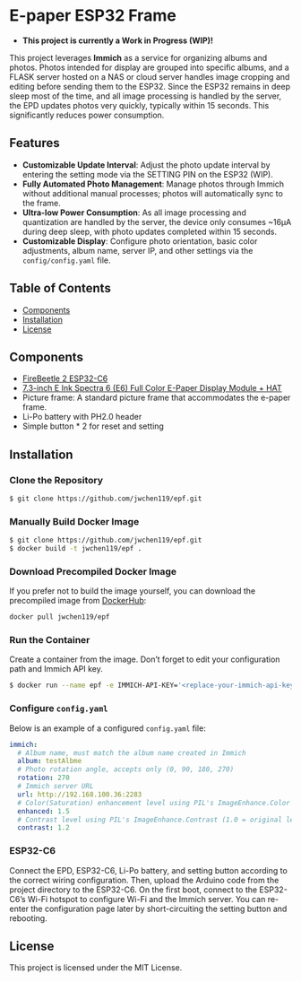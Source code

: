 # E-paper ESP32 Frame

- **This project is currently a Work in Progress (WIP)!**

This project leverages **Immich** as a service for organizing albums and photos. Photos intended for display are grouped into specific albums, and a FLASK server hosted on a NAS or cloud server handles image cropping and editing before sending them to the ESP32. Since the ESP32 remains in deep sleep most of the time, and all image processing is handled by the server, the EPD updates photos very quickly, typically within 15 seconds. This significantly reduces power consumption.

## Features

- **Customizable Update Interval**: Adjust the photo update interval by entering the setting mode via the SETTING PIN on the ESP32 (WIP).
- **Fully Automated Photo Management**: Manage photos through Immich without additional manual processes; photos will automatically sync to the frame.
- **Ultra-low Power Consumption**: As all image processing and quantization are handled by the server, the device only consumes ~16µA during deep sleep, with photo updates completed within 15 seconds.
- **Customizable Display**: Configure photo orientation, basic color adjustments, album name, server IP, and other settings via the `config/config.yaml` file.

## Table of Contents

- [Components](#components)
- [Installation](#installation)
- [License](#license)

## Components

- [FireBeetle 2 ESP32-C6](https://www.dfrobot.com/product-2771.html)
- [7.3-inch E Ink Spectra 6 (E6) Full Color E-Paper Display Module + HAT](https://www.waveshare.com/7.3inch-e-paper-hat-e.htm)
- Picture frame: A standard picture frame that accommodates the e-paper frame.
- Li-Po battery with PH2.0 header
- Simple button * 2 for reset and setting

## Installation

### Clone the Repository

```bash
$ git clone https://github.com/jwchen119/epf.git
```

### Manually Build Docker Image

```bash
$ git clone https://github.com/jwchen119/epf.git
$ docker build -t jwchen119/epf .
```

### Download Precompiled Docker Image

If you prefer not to build the image yourself, you can download the precompiled image from [DockerHub](https://hub.docker.com/r/jwchen119/epf):

```bash
docker pull jwchen119/epf
```

### Run the Container

Create a container from the image. Don’t forget to edit your configuration path and Immich API key.

```bash
$ docker run --name epf -e IMMICH-API-KEY='<replace-your-immich-api-key>' -v <replace-to-your-path>:/app/config -d -p <replace-port>:5000 jwchen119/epf
```

### Configure `config.yaml`

Below is an example of a configured `config.yaml` file:

```yaml
immich:
  # Album name, must match the album name created in Immich
  album: testAlbme
  # Photo rotation angle, accepts only (0, 90, 180, 270)
  rotation: 270
  # Immich server URL
  url: http://192.168.100.36:2283
  # Color(Saturation) enhancement level using PIL's ImageEnhance.Color (1.0 = original level)
  enhanced: 1.5
  # Contrast level using PIL's ImageEnhance.Contrast (1.0 = original level)
  contrast: 1.2
```

### ESP32-C6

Connect the EPD, ESP32-C6, Li-Po battery, and setting button according to the correct wiring configuration. Then, upload the Arduino code from the project directory to the ESP32-C6. On the first boot, connect to the ESP32-C6’s Wi-Fi hotspot to configure Wi-Fi and the Immich server. You can re-enter the configuration page later by short-circuiting the setting button and rebooting.

## License

This project is licensed under the MIT License.

